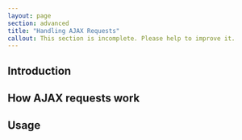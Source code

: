 ```yaml
---
layout: page
section: advanced
title: "Handling AJAX Requests"
callout: This section is incomplete. Please help to improve it.
---
```


## Introduction

## How AJAX requests work

## Usage